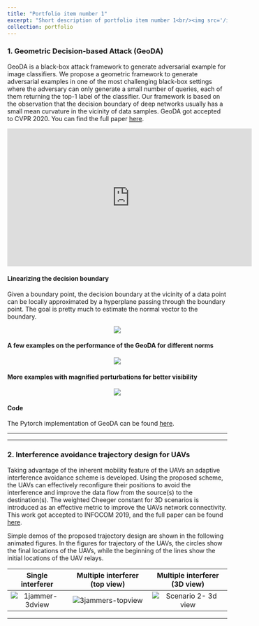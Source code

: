 ```yaml
---
title: "Portfolio item number 1"
excerpt: "Short description of portfolio item number 1<br/><img src='/images/500x300.png'>"
collection: portfolio
---
```




### <a name="journal"></a> 1. Geometric Decision-based Attack (GeoDA)

 GeoDA is  a black-box attack framework to generate adversarial example for image classifiers.  We propose a geometric
framework to generate adversarial examples in one of the
most challenging black-box settings where the adversary
can only generate a small number of queries, each of them
returning the top-1 label of the classifier. Our framework
is based on the observation that the decision boundary of
deep networks usually has a small mean curvature in the
vicinity of data samples. GeoDA got accepted to CVPR 2020. You can find the full paper [here](https://arxiv.org/abs/2003.06468).


<p align="center">
<iframe width="560" height="315" src="https://www.youtube.com/embed/Io-XGf59EFc" frameborder="0" allow="accelerometer; autoplay; encrypted-media; gyroscope; picture-in-picture" allowfullscreen></iframe>

</p>






#### Linearizing the decision boundary
Given a boundary point, the decision boundary at the vicinity of a data point can be locally
approximated by a hyperplane passing through the boundary point. The goal is pretty much to estimate the normal vector to the boundary.


<p align="center"><img src="https://user-images.githubusercontent.com/36679506/81717788-fd830600-9448-11ea-9dff-d443f956662b.gif" /></p>


 

#### A few examples on the performance of the GeoDA for different norms



<p align="center"><img src="https://user-images.githubusercontent.com/36679506/75689719-aa821b00-5c6f-11ea-9b6b-b78ff3ed871b.jpg" /></p>



#### More examples with magnified perturbations for better visibility

<p align="center"><img src="https://user-images.githubusercontent.com/36679506/81288488-bf45ab00-9032-11ea-8ba3-f7b22384f34c.png" /></p>



#### Code

The Pytorch implementation of GeoDA can be found [here](https://github.com/thisisalirah/GeoDA).

----
----



### <a name="journal"></a> 2. Interference avoidance trajectory design for UAVs
Taking advantage of the inherent mobility feature of the
UAVs an adaptive interference avoidance scheme is developed.
Using the proposed scheme, the UAVs can effectively
reconfigure their positions to avoid the interference and
improve the data flow from the source(s) to the destination(s).
The weighted Cheeger constant for 3D scenarios is
introduced as an effective metric to improve the UAVs
network connectivity. This work got accepted to INFOCOM 2019, and the full paper can be found [here](https://ieeexplore.ieee.org/abstract/document/8737472).

Simple demos of the proposed trajectory design are shown in the following animated figures. In the figures for trajectory of the UAVs, the circles show the final locations of the UAVs, while the beginning of the lines show the initial locations of the UAV relays.



Single interferer          |  Multiple interferer (top view)         | Multiple interferer (3D view)
:-------------------------:|:-------------------------:|:-------------------------:
![1jammer-3dview](https://user-images.githubusercontent.com/36679506/78077557-90268480-7376-11ea-9d85-3ede02389ba0.gif) |  ![3jammers-topview](https://user-images.githubusercontent.com/36679506/78078145-9ec16b80-7377-11ea-8ed0-48ccf626b9a3.gif)| ![Scenario 2- 3d view](https://user-images.githubusercontent.com/36679506/78078392-168f9600-7378-11ea-919d-698a0eb6fae3.gif)

 ----
